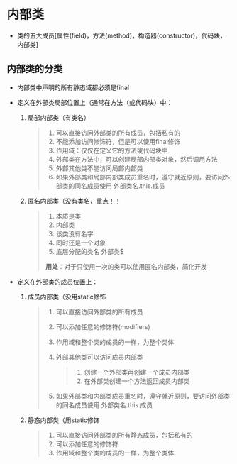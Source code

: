 # 内部类

- 类的五大成员[属性(field)，方法(method)，构造器(constructor)，代码块，内部类]



## 内部类的分类

- 内部类中声明的所有静态域都必须是final

- 定义在外部类局部位置上（通常在方法（或代码块）中：

  1. 局部内部类（有类名）

     > 1. 可以直接访问外部类的所有成员，包括私有的
     > 2. 不能添加访问修饰符，但是可以使用final修饰
     > 3. 作用域：仅仅在定义它的方法或代码块中
     > 5. 外部类在方法中，可以创建局部内部类对象，然后调用方法
     > 6. 外部其他类不能访问局部内部类
     > 7. 如果外部类和局部内部类成员重名时，遵守就近原则，要访问外部类的同名成员使用 外部类名.this.成员

  2. 匿名内部类（没有类名，重点！！

     > 1. 本质是类
     > 2. 内部类
     > 3. 该类没有名字
     > 4. 同时还是一个对象
     > 5. 底层分配的类名 外部类$
     >
     > **用处**：对于只使用一次的类可以使用匿名内部类，简化开发

- 定义在外部类的成员位置上：

  1. 成员内部类（没用static修饰
  
     > 1. 可以直接访问外部类的所有成员
     >
     > 2. 可以添加任意的修饰符(modifiers)
     >
     > 3. 作用域和整个类的成员的一样，为整个类体
     >
     > 4. 外部其他类可以访问成员内部类
     >
     >    > 1. 创建一个外部类再创建一个成员内部类
     >    > 2. 在外部类创建一个方法返回成员内部类
     >
     > 5. 如果外部类和内部类成员重名时，遵守就近原则，要访问外部类的同名成员使用 外部类名.this.成员
  
  2. 静态内部类（用static修饰
  
     > 1. 可以直接访问外部类的所有静态成员，包括私有的
     > 2. 可以添加任意的修饰符
     > 3. 作用域和整个类的成员的一样，为整个类体
